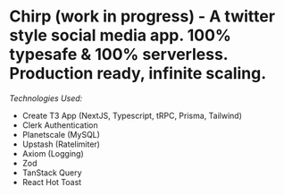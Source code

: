 # Chirp (work in progress) - A twitter style social media app. 100% typesafe & 100% serverless. Production ready, infinite scaling.

_Technologies Used:_

- Create T3 App (NextJS, Typescript, tRPC, Prisma, Tailwind)
- Clerk Authentication
- Planetscale (MySQL)
- Upstash (Ratelimiter)
- Axiom (Logging)
- Zod
- TanStack Query
- React Hot Toast
